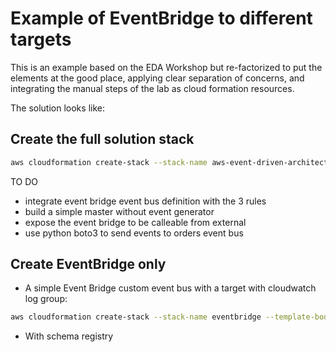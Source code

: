 # Example of EventBridge to different targets

This is an example based on the EDA Workshop but re-factorized to put the elements at the good place, applying clear separation of concerns, and integrating the manual steps of the lab as cloud formation resources.

The solution looks like:

## Create the full solution stack

```sh
aws cloudformation create-stack --stack-name aws-event-driven-architectures-workshop --template-body file://master-v2.yaml --parameters ParameterKey=KeyPairName,ParameterValue=TestKey
```

TO DO

* integrate event bridge event bus definition with the 3 rules
* build a simple master without event generator
* expose the event bridge to be calleable from external 
* use python boto3 to send events to orders event bus
 
## Create EventBridge only

* A simple Event Bridge custom event bus with a target with cloudwatch log group:

```sh
aws cloudformation create-stack --stack-name eventbridge --template-body file://carride-eventbus.yaml
```

* With schema registry